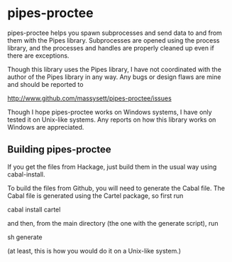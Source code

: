 # pipes-proctee

pipes-proctee helps you spawn subprocesses and send data to and
from them with the Pipes library.  Subprocesses are opened using the
process library, and the processes and handles are properly cleaned
up even if there are exceptions.

Though this library uses the Pipes library, I have not coordinated
with the author of the Pipes library in any way.  Any bugs or design
flaws are mine and should be reported to

http://www.github.com/massysett/pipes-proctee/issues

Though I hope pipes-proctee works on Windows systems, I have only
tested it on Unix-like systems.  Any reports on how this library works
on Windows are appreciated.

## Building pipes-proctee

If you get the files from Hackage, just build them in the usual way
using cabal-install.

To build the files from Github, you will need to generate the Cabal
file.  The Cabal file is generated using the Cartel package, so first
run

cabal install cartel

and then, from the main directory (the one with the generate script),
run

sh generate

(at least, this is how you would do it on a Unix-like system.)
